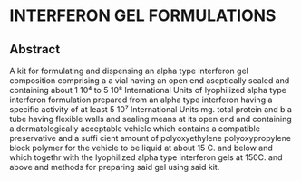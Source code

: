# INTERFERON GEL FORMULATIONS

## Abstract
A kit for formulating and dispensing an alpha type interferon gel composition comprising a a vial having an open end aseptically sealed and containing about 1 10⁴ to 5 10⁸ International Units of lyophilized alpha type interferon formulation prepared from an alpha type interferon having a specific activity of at least 5 10⁷ International Units mg. total protein and b a tube having flexible walls and sealing means at its open end and containing a dermatologically acceptable vehicle which contains a compatible preservative and a suffi cient amount of polyoxyethylene polyoxypropylene block polymer for the vehicle to be liquid at about 15 C. and below and which togethr with the lyophilized alpha type interferon gels at 150C. and above and methods for preparing said gel using said kit.